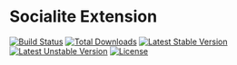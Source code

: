 # Socialite Extension

[![Build Status](https://travis-ci.org/calicastle/socialite.svg)](https://travis-ci.org/calicastle/socialite)
[![Total Downloads](https://poser.pugx.org/laravel/framework/d/total.svg)](https://packagist.org/packages/cali/socialite)
[![Latest Stable Version](https://poser.pugx.org/cali/socialite/v/stable.svg)](https://packagist.org/packages/cali/socialite)
[![Latest Unstable Version](https://poser.pugx.org/cali/socialite/v/unstable.svg)](https://packagist.org/packages/cali/socialite)
[![License](https://poser.pugx.org/cali/socialite/license.svg)](https://packagist.org/packages/cali/socialite)